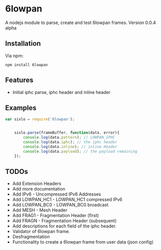 # 6lowpan
A nodejs module to parse, create and test 6lowpan frames.
Version 0.0.4 alpha

## Installation

Via npm:

    npm install 6lowpan
    
## Features
 * Initial iphc parse, iphc header and inline header

## Examples

```js
var sixlo = require('6lowpan');


	sixlo.parse(frameBuffer, function(data, error){
		console.log(data.pattern); // LOWPAN_IPHC
		console.log(data.iphc); // the iphc header 
		console.log(data.inline); // inline Header
		console.log(data.payload); // the payload remaining
	});

```


## TODOs
  * Add Extension Headers
  * Add more documentation
  * Add IPv6 - Uncompressed IPv6 Addresses
  * Add LOWPAN_HC1 - LOWPAN_HC1 compressed IPv6
  * Add LOWPAN_BC0 - LOWPAN_BC0 broadcast
  * Add MESH       - Mesh Header
  * Add FRAG1      - Fragmentation Header (first) 
  * Add FRAGN      - Fragmentation Header (subsequent)
  * Add descriptions for each field of the iphc header.
  * Validator of 6lowpan frame.
  * Desfragmentation
  * Functionality to create a 6lowpan frame from user data (json config)

